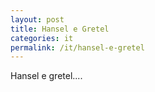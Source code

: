 ```yaml
---
layout: post
title: Hansel e Gretel
categories: it
permalink: /it/hansel-e-gretel
---
```


Hansel e gretel....
